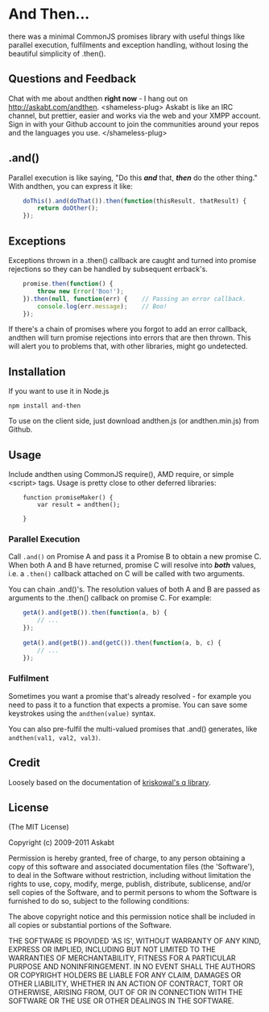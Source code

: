 And Then...
===========

there was a minimal CommonJS promises library with useful things like parallel execution, fulfilments and exception handling, without losing the beautiful simplicity of .then().

Questions and Feedback
----------------------
Chat with me about andthen **right now** - I hang out on http://askabt.com/andthen. &lt;shameless-plug> Askabt is like an IRC channel, but prettier, easier and works via the web and your XMPP account. Sign in with your Github account to join the communities around your repos and the languages you use. &lt;/shameless-plug>

.and()
------------
Parallel execution is like saying, "Do this ***and*** that, ***then*** do the other thing." With andthen, you can express it like:

```javascript
	doThis().and(doThat()).then(function(thisResult, thatResult) {
		return doOther();
	});
```

Exceptions
----------
Exceptions thrown in a .then() callback are caught and turned into promise rejections so they can be handled by subsequent errback's.

```javascript
	promise.then(function() {
		throw new Error('Boo!');
	}).then(null, function(err) {    // Passing an error callback.
		console.log(err.message);    // Boo!
	});
```

If there's a chain of promises where you forgot to add an error callback, andthen will turn promise rejections into errors that are then thrown. This will alert you to problems that, with other libraries, might go undetected.

Installation
------------
If you want to use it in Node.js

	npm install and-then

To use on the client side, just download andthen.js (or andthen.min.js) from Github.

Usage
-----
Include andthen using CommonJS require(), AMD require, or simple &lt;script> tags. Usage is pretty close to other deferred libraries:

```
	function promiseMaker() {
		var result = andthen();
		
	}
```

### Parallel Execution
Call `.and()` on Promise A and pass it a Promise B to obtain a new promise C. When both A and B have returned, promise C will resolve into ***both*** values, i.e. a `.then()` callback attached on C will be called with two arguments.

You can chain .and()'s. The resolution values of both A and B are passed as arguments to the .then() callback on promise C. For example:

```javascript
	getA().and(getB()).then(function(a, b) {
		// ...
	});
	
	getA().and(getB()).and(getC()).then(function(a, b, c) {
		// ...
	});
```


### Fulfilment
Sometimes you want a promise that's already resolved - for example you need to pass it to a function that expects a promise. You can save some keystrokes using the `andthen(value)` syntax.

You can also pre-fulfil the multi-valued promises that .and() generates, like `andthen(val1, val2, val3)`. 

Credit
------
Loosely based on the documentation of [kriskowal's q library][Q].

[Q]: http://documentup.com/kriskowal/q


License
-------
(The MIT License)

Copyright (c) 2009-2011 Askabt

Permission is hereby granted, free of charge, to any person obtaining a copy of this software and 
associated documentation files (the 'Software'), to deal in the Software without restriction, 
including without limitation the rights to use, copy, modify, merge, publish, distribute, sublicense, 
and/or sell copies of the Software, and to permit persons to whom the Software is furnished to do so, 
subject to the following conditions:

The above copyright notice and this permission notice shall be included in all copies or substantial 
portions of the Software.

THE SOFTWARE IS PROVIDED 'AS IS', WITHOUT WARRANTY OF ANY KIND, EXPRESS OR IMPLIED, INCLUDING BUT NOT 
LIMITED TO THE WARRANTIES OF MERCHANTABILITY, FITNESS FOR A PARTICULAR PURPOSE AND NONINFRINGEMENT. IN 
NO EVENT SHALL THE AUTHORS OR COPYRIGHT HOLDERS BE LIABLE FOR ANY CLAIM, DAMAGES OR OTHER LIABILITY, 
WHETHER IN AN ACTION OF CONTRACT, TORT OR OTHERWISE, ARISING FROM, OUT OF OR IN CONNECTION WITH THE 
SOFTWARE OR THE USE OR OTHER DEALINGS IN THE SOFTWARE.
